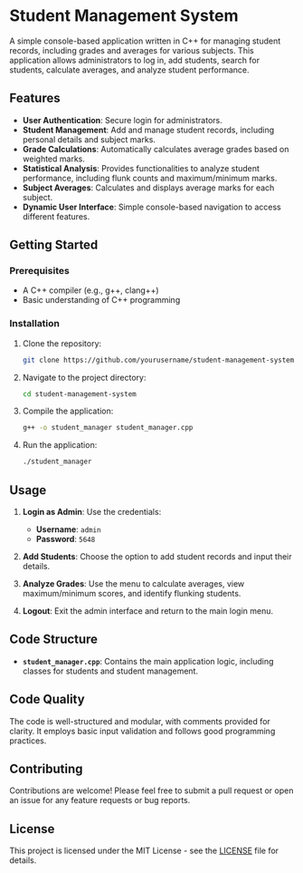 # Student Management System

A simple console-based application written in C++ for managing student records, including grades and averages for various subjects. This application allows administrators to log in, add students, search for students, calculate averages, and analyze student performance.

## Features

- **User Authentication**: Secure login for administrators.
- **Student Management**: Add and manage student records, including personal details and subject marks.
- **Grade Calculations**: Automatically calculates average grades based on weighted marks.
- **Statistical Analysis**: Provides functionalities to analyze student performance, including flunk counts and maximum/minimum marks.
- **Subject Averages**: Calculates and displays average marks for each subject.
- **Dynamic User Interface**: Simple console-based navigation to access different features.

## Getting Started

### Prerequisites

- A C++ compiler (e.g., g++, clang++)
- Basic understanding of C++ programming

### Installation

1. Clone the repository:

   ```bash
   git clone https://github.com/yourusername/student-management-system.git

2. Navigate to the project directory:

   ```bash
   cd student-management-system

3. Compile the application:

   ```bash
   g++ -o student_manager student_manager.cpp

4. Run the application:

   ```bash
   ./student_manager


## Usage

1. **Login as Admin**: Use the credentials:
   - **Username**: `admin`
   - **Password**: `5648`
  
2. **Add Students**: Choose the option to add student records and input their details.

3. **Analyze Grades**: Use the menu to calculate averages, view maximum/minimum scores, and identify flunking students.

4. **Logout**: Exit the admin interface and return to the main login menu.

## Code Structure

- **`student_manager.cpp`**: Contains the main application logic, including classes for students and student management.

## Code Quality

The code is well-structured and modular, with comments provided for clarity. It employs basic input validation and follows good programming practices.

## Contributing

Contributions are welcome! Please feel free to submit a pull request or open an issue for any feature requests or bug reports.

## License

This project is licensed under the MIT License - see the [LICENSE](LICENSE) file for details.
